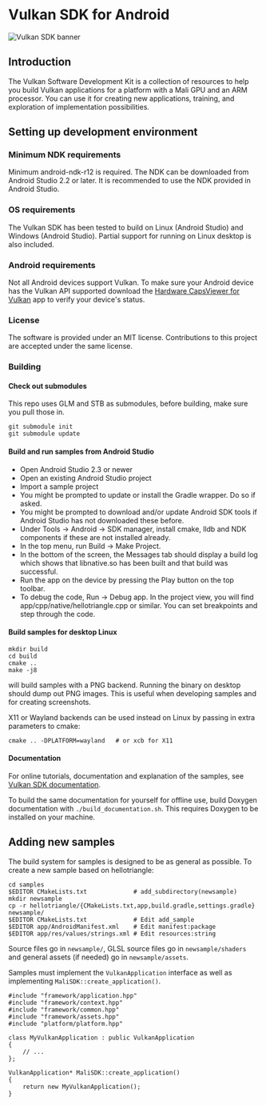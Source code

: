 # Vulkan SDK for Android

![Vulkan SDK banner](https://cloud.githubusercontent.com/assets/26139625/26449690/86b0f378-414b-11e7-8e64-3ee5eb0fdb97.jpg)

## Introduction

The Vulkan Software Development Kit is a collection of resources to help you build Vulkan applications
for a platform with a Mali GPU and an ARM processor.
You can use it for creating new applications, training, and exploration of implementation possibilities.

## Setting up development environment

### Minimum NDK requirements

Minimum android-ndk-r12 is required. The NDK can be downloaded from Android Studio 2.2 or later.
It is recommended to use the NDK provided in Android Studio.

### OS requirements

The Vulkan SDK has been tested to build on Linux (Android Studio) and Windows (Android Studio).
Partial support for running on Linux desktop is also included.

### Android requirements

Not all Android devices support Vulkan. To make sure your Android device has the Vulkan API supported download the [Hardware CapsViewer for Vulkan](https://play.google.com/store/apps/details?id=de.saschawillems.vulkancapsviewer&hl=en) app to verify your device's status.

### License

The software is provided under an MIT license. Contributions to this project are accepted under the same license.

### Building

#### Check out submodules

This repo uses GLM and STB as submodules, before building, make sure you pull those in.

```
git submodule init
git submodule update
```

#### Build and run samples from Android Studio

  - Open Android Studio 2.3 or newer
  - Open an existing Android Studio project
  - Import a sample project
  - You might be prompted to update or install the Gradle wrapper. Do so if asked.
  - You might be prompted to download and/or update Android SDK tools if Android Studio has not downloaded these before.
  - Under Tools -> Android -> SDK manager, install cmake, lldb and NDK components if these are not installed already.
  - In the top menu, run Build -> Make Project.
  - In the bottom of the screen, the Messages tab should display a build log which shows that libnative.so has been built and that build was successful.
  - Run the app on the device by pressing the Play button on the top toolbar.
  - To debug the code, Run -> Debug app. In the project view, you will find app/cpp/native/hellotriangle.cpp or similar. You can set breakpoints and step through the code.

#### Build samples for desktop Linux

```
mkdir build
cd build
cmake ..
make -j8
```
will build samples with a PNG backend. Running the binary on desktop should dump out PNG images.
This is useful when developing samples and for creating screenshots.

X11 or Wayland backends can be used instead on Linux by passing in extra parameters to cmake:

```
cmake .. -DPLATFORM=wayland   # or xcb for X11
```

#### Documentation

For online tutorials, documentation and explanation of the samples,
see [Vulkan SDK documentation](https://arm-software.github.io/vulkan-sdk/).

To build the same documentation for yourself for offline use, build Doxygen documentation with `./build_documentation.sh`.
This requires Doxygen to be installed on your machine.

## Adding new samples

The build system for samples is designed to be as general as possible. To create a new sample based on hellotriangle:

```
cd samples
$EDITOR CMakeLists.txt             # add_subdirectory(newsample)
mkdir newsample
cp -r hellotriangle/{CMakeLists.txt,app,build.gradle,settings.gradle} newsample/
$EDITOR CMakeLists.txt             # Edit add_sample
$EDITOR app/AndroidManifest.xml    # Edit manifest:package
$EDITOR app/res/values/strings.xml # Edit resources:string
```

Source files go in `newsample/`,
GLSL source files go in `newsample/shaders` and general assets (if needed) go in
`newsample/assets`.

Samples must implement the `VulkanApplication` interface as well as implementing `MaliSDK::create_application()`.
```
#include "framework/application.hpp"
#include "framework/context.hpp"
#include "framework/common.hpp"
#include "framework/assets.hpp"
#include "platform/platform.hpp"

class MyVulkanApplication : public VulkanApplication
{
    // ...
};

VulkanApplication* MaliSDK::create_application()
{
    return new MyVulkanApplication();
}
```

